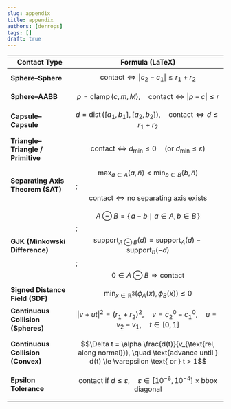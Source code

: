 ```yaml
---
slug: appendix
title: appendix
authors: [derrops]
tags: []
draft: true
---
```


| **Contact Type**                   | **Formula (LaTeX)**                                                                                                                                                                                                   |
| ---------------------------------- | --------------------------------------------------------------------------------------------------------------------------------------------------------------------------------------------------------------------- |
| **Sphere–Sphere**                  | $$\text{contact} \iff \|c_2 - c_1\| \le r_1 + r_2$$                                                                                                                                                                   |
| **Sphere–AABB**                    | $$p = \operatorname{clamp}(c, m, M), \quad \text{contact} \iff \|p - c\| \le r$$                                                                                                                                      |
| **Capsule–Capsule**                | $$d = \operatorname{dist}([a_1, b_1], [a_2, b_2]), \quad \text{contact} \iff d \le r_1 + r_2$$                                                                                                                        |
| **Triangle–Triangle / Primitive**  | $$\text{contact} \iff d_{\min} \le 0 \quad (\text{or } d_{\min} \le \varepsilon)$$                                                                                                                                    |
| **Separating Axis Theorem (SAT)**  | $$\max_{a \in A} \langle a, \hat{n} \rangle < \min_{b \in B} \langle b, \hat{n} \rangle$$; $$\text{contact} \iff \text{no separating axis exists}$$                                                                   |
| **GJK (Minkowski Difference)**     | $$A \ominus B = \{\, a - b \mid a \in A,\, b \in B \,\}$$; $$\operatorname{support}_{A \ominus B}(d) = \operatorname{support}_A(d) - \operatorname{support}_B(-d)$$; $$0 \in A \ominus B \Rightarrow \text{contact}$$ |
| **Signed Distance Field (SDF)**    | $$\min_{x \in \mathbb{R}^3}\big( \phi_A(x), \phi_B(x) \big) \le 0$$                                                                                                                                                   |
| **Continuous Collision (Spheres)** | $$\|v + u t\|^2 = (r_1 + r_2)^2, \quad v = c_2^0 - c_1^0, \quad u = v_2 - v_1, \quad t \in [0, 1]$$                                                                                                                   |
| **Continuous Collision (Convex)**  | $$\Delta t = \alpha \frac{d(t)}{v_{\text{rel, along normal}}}, \quad \text{advance until } d(t) \le \varepsilon \text{ or } t > 1$$                                                                                   |
| **Epsilon Tolerance**              | $$\text{contact if } d \le \varepsilon, \quad \varepsilon \in [10^{-6}, 10^{-4}] \times \text{bbox diagonal}$$                                                                                                        |
|                                    |
